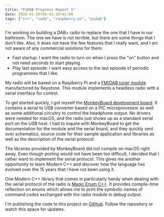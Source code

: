 ```yaml
---
title: "PiDAB Progress Report 1"
date: 2020-01-26T06:41:18+01:00
tags: ["c++", "code", "raspberry-pi", "pidab"]
---
```


I'm working on building a DAB+ radio to replace the one that I have in
our bathroom.  The one we have is not terrible, but there are some
things that I don't like.  Also, it does not have the few features
that I really want, and I am not aware of any commercial solutions for
them:

 * Fast startup:  I want the radio to turn on when I press the "on"
   button and not need seconds to start playing.
 * Play last episode: I want easy access to the last episode of
   periodic programmes that I like.

My radio will be based on a Raspberry Pi and a [FM/DAB tuner
module](https://www.monkeyboard.org/shop/index.php?main_page=product_info&products_id=272)
manufactured by Keystone.  This module implements a headless radio
with a serial interface for control.

To get started quickly, I got myself the [MonkeyBoard development
board](https://www.cartft.com/catalog/il/1618).  It contains a serial
to USB converter based on a PIC microprocessor as well as some
additional circuitry to control the headphone output.  No drivers were
needed for macOS, and the radio just shows up as a standard serial
port on the USB host.  I had to inquire with MonkeyBoard to get the
documentation for the module and the serial board, and they quickly
sent over schematics, source code for their sample application and
libraries as well as the description of the serial protocol.

The libraries provided by MonkeyBoard did not compile on macOS right
away.  Even though porting would not have been too difficult, I
decided that I rather want to implement the serial protocol.  This
gives me another opportunity to learn Modern C++ and discover how the
language has evolved over the 15 years that I have not been using it.

One Modern C++ library that comes in particularly handy when dealing
with the serial protocol of the radio is [Magic Enum
C++](https://github.com/Neargye/magic_enum).  It provides compile-time
reflection on enums which allows me to print the symbolic names of
command codes exchanged with the radio module in debug output.

I'm publishing the code to this project on
[GitHub](https://github.com/hanshuebner/pidab).  Follow the repository
or watch this space for updates.

